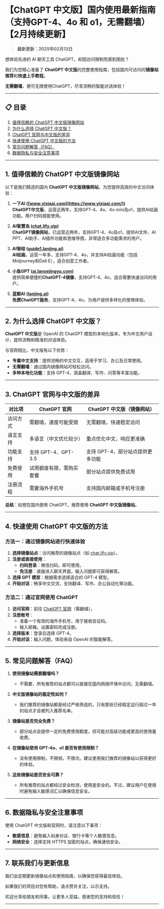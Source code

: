 # 【ChatGPT 中文版】国内使用最新指南（支持GPT-4、4o 和 o1，无需翻墙）【2月持续更新】

> **最新更新：2025年02月13日**  

想体验先进的 AI 聊天工具 ChatGPT，却因访问限制而感到困扰？

我们为您精心准备了 **ChatGPT 中文版**的完整使用指南，包括国内可访问的**镜像站推荐**和**快速上手教程**。

**无需翻墙**，便可无限使用ChatGPT，尽享流畅的智能对话体验！

---

## 📋 目录

1. [值得信赖的 ChatGPT 中文版镜像网站](#1-值得信赖的-chatgpt-中文版镜像网站)
2. [为什么选择 ChatGPT 中文版？](#2-为什么选择-chatgpt-中文版)
3. [ChatGPT 官网与中文版的差异](#3-chatgpt-官网与中文版的差异)
4. [快速使用 ChatGPT 中文版的方法](#4-快速使用-chatgpt-中文版的方法)
5. [常见问题解答（FAQ）](#5-常见问题解答-faq)
6. [数据隐私与安全注意事项](#6-数据隐私与安全注意事项)

---

## 1. 值得信赖的 ChatGPT 中文版镜像网站

以下是我们精选的国内 **ChatGPT 中文版镜像网站**，为您提供高效的中文访问体验：

1. **一下AI ([www.yixiaai.com](https://www.yixiaai.com/))**  
   **ChatGPT中文版**，运营近两年，支持GPT-4、4o、4o mini及o1，提供AI绘画功能。用户扫码就能使用。

2. **AI智慧岛 ([chat.lify.vip](https://chat.lify.vip/))**  
   **ChatGPT镜像网站**，已运营近两年，支持GPT-4、4o及o1，提供AI文件、AI PPT、AI助手、AI插件功能和思维导图，非常适合多功能需求的用户。

3. **AI智绘 ([guide1.lanjing.ai](https://guide1.lanjing.ai/))**  
   **AI绘画**，运营一年多，支持GPT-4、4o，并支持AI绘画功能（包括Midjourney和Dall·E），适合创意工作者。

4. **小鱼GPT ([ai.lansejingyu.com](https://ai.lansejingyu.com/))**  
   提供简单便捷的**ChatGPT-4镜像**，支持GPT-4、4o，适合需要快速访问的用户。

5. **蓝鲸AI ([lanjing.ai](https://lanjing.ai/))**  
   **免费ChatGPT服务**，支持GPT-4、4o，为用户提供多样化的使用体验。

---

## 2. 为什么选择 ChatGPT 中文版？

**ChatGPT 中文版**是 OpenAI 的 ChatGPT 模型的本地化版本，专为中文用户设计，提供流畅和精准的对话体验。

与官网相比，中文版有以下优势：

- **专属中文支持**：提供流畅的中文交互，适用于学习、办公及日常使用。
- **无需翻墙**：通过国内镜像网站可轻松访问。
- **多种本地化功能**：支持 GPT-4，涵盖翻译、写作、问答等丰富功能。

---

## 3. ChatGPT 官网与中文版的差异

| 对比项          | ChatGPT 官网                     | ChatGPT 中文版（镜像网站）         |
|-----------------|---------------------------------|-----------------------------------|
| 访问方式        | 需翻墙，速度可能受限             | 无需翻墙，快速稳定访问            |
| 语言支持        | 多语言（中文优化较少）           | 重点优化中文，响应更准确          |
| 功能支持        | 支持 GPT-4、GPT-3.5              | 支持 GPT-4，部分站点提供更多功能  |
| 免费使用        | 试用额度有限，需购买套餐         | 部分站点提供免费试用             |
| 注册流程        | 需要海外手机号                   | 支持国内邮箱或手机号注册         |

**总结**：如想在国内使用 ChatGPT，推荐使用 **ChatGPT 中文版镜像站**。

---

## 4. 快速使用 ChatGPT 中文版的方法

### 方法一：通过镜像网站进行快速体验

1. **选择镜像站点**：访问推荐的镜像站点（如 [chat.lify.vip](https://chat.lify.vip/)）。
2. **注册或直接使用**：
   - **扫码登录**：微信扫码，即可使用。
   - **免注册**：直接进入聊天界面，输入问题即可获得解答。
3. **选择 GPT 模型**：根据需求选择适合的 GPT-4 模型。
4. **开始对话**：畅享中文交流，支持翻译、写作、办公自动化等功能。

### 方法二：通过官网使用 ChatGPT

1. **访问官网**：前往 [ChatGPT 官网](https://chat.openai.com)（需翻墙）。
2. **注册账号**：
   - 准备一个有效的海外手机号，用于接收验证码。
   - 输入邮箱，设置密码完成注册。
3. **选择版本**：登录后选择 GPT-4。
4. **开始对话**：输入问题，体验来自 OpenAI 的智能解答。

---

## 5. 常见问题解答（FAQ）

1. **使用镜像站需要翻墙吗？**
   - 不需要，所有推荐的站点都可以直接在国内网络环境中访问，无需翻墙。

2. **中文版镜像站的稳定性如何？**
   - 我们推荐的镜像站都是经过严格筛选的，只有那些已经稳定运行超过一年的站点才会被列入推荐名单。

3. **镜像站是否完全免费？**
   - 部分站点会提供一定的免费使用额度，但可能对高级功能或更高的使用量收费。

4. **在镜像站使用 GPT-4o、o1 是否有使用限制？**
   - 没有使用限制，不限频，不限次。建议使用我们推荐的镜像站以获得更好的体验。

5. **这些镜像站是否安全可靠？**
   - 所有推荐的站点都经过安全检测，使用是安全的。不过，建议用户在使用时避免输入敏感词汇以确保信息安全。

---

## 6. 数据隐私与安全注意事项

使用 ChatGPT 中文版和官网时，请注意以下事项：

- **敏感信息**：避免输入如身份证、银行卡等个人敏感信息。
- **网络安全**：选择支持 HTTPS 加密的站点，确保通信安全。

---

## 7. 联系我们与更新信息

我们会定期更新镜像站点和使用指南，以确保您获得最佳体验。

如果我们的项目对您有帮助，请点赞并关注，以示支持。

欢迎分享给朋友和同事，让更多人受益。感谢您的支持和信任！

---
